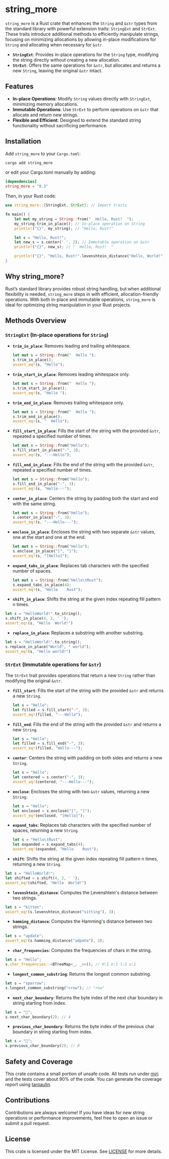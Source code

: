 # string_more

`string_more` is a Rust crate that enhances the `String` and `&str` types from the standard library with powerful extension traits: `StringExt` and `StrExt`.
These traits introduce additional methods to efficiently manipulate strings, focusing on minimizing allocations by allowing in-place modifications for `String` and allocating when necessary for `&str`.

- **`StringExt`**: Provides in-place operations for the `String` type, modifying the string directly without creating a new allocation.
- **`StrExt`**: Offers the same operations for `&str`, but allocates and returns a new `String`, leaving the original `&str` intact.

## Features

- **In-place Operations**: Modify `String` values directly with `StringExt`, minimizing memory allocations.
- **Immutable Operations**: Use `StrExt` to perform operations on `&str` that allocate and return new strings.
- **Flexible and Efficient**: Designed to extend the standard string functionality without sacrificing performance.

## Installation

Add `string_more` to your `Cargo.toml`:

```bash
cargo add string_more
```

or edit your Cargo.toml manually by adding:

```toml
[dependencies]
string_more = "0.3"
```

Then, in your Rust code:

```rust
use string_more::{StringExt, StrExt}; // Import traits

fn main() {
    let mut my_string = String::from("  Hello, Rust!  ");
    my_string.trim_in_place(); // In-place operation on String
    println!("{}", my_string); // "Hello, Rust!"

    let s = "Hello, Rust!";
    let new_s = s.center(' ', 2); // Immutable operation on &str
    println!("{}", new_s); // "  Hello, Rust!  "

    println!("{}", "Hello, Rust!".levenshtein_distance("Hello, World!")); // 5
}
```

## Why string_more?

Rust’s standard library provides robust string handling, but when additional flexibility is needed, `string_more` steps in with efficient, allocation-friendly operations.
With both in-place and immutable operations, `string_more` is ideal for optimizing string manipulation in your Rust projects.

## Methods Overview

### `StringExt` (In-place operations for `String`)

- **`trim_in_place`**: Removes leading and trailing whitespace.
  
  ```rust
  let mut s = String::from("  Hello ");
  s.trim_in_place();
  assert_eq!(s, "Hello");
  ```

- **`trim_start_in_place`**: Removes leading whitespace only.

  ```rust
  let mut s = String::from("  Hello ");
  s.trim_start_in_place();
  assert_eq!(s, "Hello ");
  ```

- **`trim_end_in_place`**: Removes trailing whitespace only.

  ```rust
  let mut s = String::from("  Hello ");
  s.trim_end_in_place();
  assert_eq!(s, "  Hello");
  ```

- **`fill_start_in_place`**: Fills the start of the string with the provided `&str`, repeated a specified number of times.

  ```rust
  let mut s = String::from("Hello");
  s.fill_start_in_place("-", 3);
  assert_eq!(s, "---Hello");
  ```

- **`fill_end_in_place`**: Fills the end of the string with the provided `&str`, repeated a specified number of times.

  ```rust
  let mut s = String::from("Hello");
  s.fill_end_in_place("-", 3);
  assert_eq!(s, "Hello---");
  ```

- **`center_in_place`**: Centers the string by padding both the start and end with the same string.

  ```rust
  let mut s = String::from("Hello");
  s.center_in_place("-", 3);
  assert_eq!(s, "---Hello---");
  ```

- **`enclose_in_place`**: Encloses the string with two separate `&str` values, one at the start and one at the end.

  ```rust
  let mut s = String::from("Hello");
  s.enclose_in_place("[", "]");
  assert_eq!(s, "[Hello]");
  ```

- **`expand_tabs_in_place`**: Replaces tab characters with the specified number of spaces.

  ```rust
  let mut s = String::from("Hello\tRust");
  s.expand_tabs_in_place(4);
  assert_eq!(s, "Hello    Rust");
  ```

- **`shift_in_place`**: Shifts the string at the given index repeating fill pattern n times. 

```rust
let s = "HelloWorld!".to_string();
s.shift_in_place(4, 2, ' ');
assert_eq!(s, "Hello  World!")
```

- **`replace_in_place`**: Replaces a substring with another substring. 

```rust
let s = "HelloWorld!".to_string();
s.replace_in_place("World", " world");
assert_eq!(s, "Hello world!")
```


### `StrExt` (Immutable operations for `&str`)

The `StrExt` trait provides operations that return a new `String` rather than modifying the original `&str`.

- **`fill_start`**: Fills the start of the string with the provided `&str` and returns a new `String`.

  ```rust
  let s = "Hello";
  let filled = s.fill_start("-", 3);
  assert_eq!(filled, "---Hello");
  ```

- **`fill_end`**: Fills the end of the string with the provided `&str` and returns a new `String`.

  ```rust
  let s = "Hello";
  let filled = s.fill_end("-", 3);
  assert_eq!(filled, "Hello---");
  ```

- **`center`**: Centers the string with padding on both sides and returns a new `String`.

  ```rust
  let s = "Hello";
  let centered = s.center("-", 3);
  assert_eq!(centered, "---Hello---");
  ```

- **`enclose`**: Encloses the string with two `&str` values, returning a new `String`.

  ```rust
  let s = "Hello";
  let enclosed = s.enclose("[", "]");
  assert_eq!(enclosed, "[Hello]");
  ```

- **`expand_tabs`**: Replaces tab characters with the specified number of spaces, returning a new `String`.

  ```rust
  let s = "Hello\tRust";
  let expanded = s.expand_tabs(4);
  assert_eq!(expanded, "Hello    Rust");
  ```

- **`shift`**: Shifts the string at the given index repeating fill pattern n times, returning a new `String`. 

```rust
let s = "HelloWorld!";
let shifted = s.shift(4, 2, ' ');
assert_eq!(shifted, "Hello  World!")
```

- **`levenshtein_distance`**: Computes the Levenshtein's distance between two strings.

```rust
let s = "kitten";
assert_eq!(s.levenshtein_distance("sitting"), 3);
```

- **`hamming_distance`**: Computes the Hamming's distance between two strings.

```rust
let s = "update";
assert_eq!(s.hamming_distance("udpate"), 2);
```

- **`char_frequencies`**: Computes the frequencies of chars in the string.

```rust
let s = "Hello";
s.char_frequencies::<BTreeMap<_, _>>(); // H:1 e:1 l:2 o:1
```

- **`longest_common_substring`**: Returns the longest common substring.

```rust
let s = "sparrow";
s.longest_common_substring("crow"); // "row"
```

- **`next_char_boundary`**: Returns the byte index of the next char boundary in string starting from index.

```rust
let s = "🦀";
s.next_char_boundary(2); // 4
```

- **`previous_char_boundary`**: Returns the byte index of the previous char boundary in string starting from index.

```rust
let s = "🦀";
s.previous_char_boundary(2); // 0
```

## Safety and Coverage

This crate contains a small portion of unsafe code.
All tests run under [miri](https://github.com/rust-lang/miri) and the tests cover about 90% of the code.
You can generate the coverage report using [tarpaulin](https://github.com/xd009642/tarpaulin).

## Contributions

Contributions are always welcome! If you have ideas for new string operations or performance improvements, feel free to open an issue or submit a pull request.

## License

This crate is licensed under the MIT License. See [LICENSE](LICENSE) for more details.
